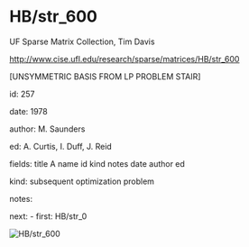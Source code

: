 # HB/str_600

 UF Sparse Matrix Collection, Tim Davis

 http://www.cise.ufl.edu/research/sparse/matrices/HB/str_600

 [UNSYMMETRIC BASIS FROM LP PROBLEM STAIR]

 id: 257

 date: 1978

 author: M. Saunders

 ed: A. Curtis, I. Duff, J. Reid

 fields: title A name id kind notes date author ed

 kind: subsequent optimization problem

 notes:

 next: - first: HB/str_0

![HB/str_600](http://www2.research.att.com/~yifanhu/GALLERY/GRAPHS/GIF_SMALL/HB@str_600.gif)